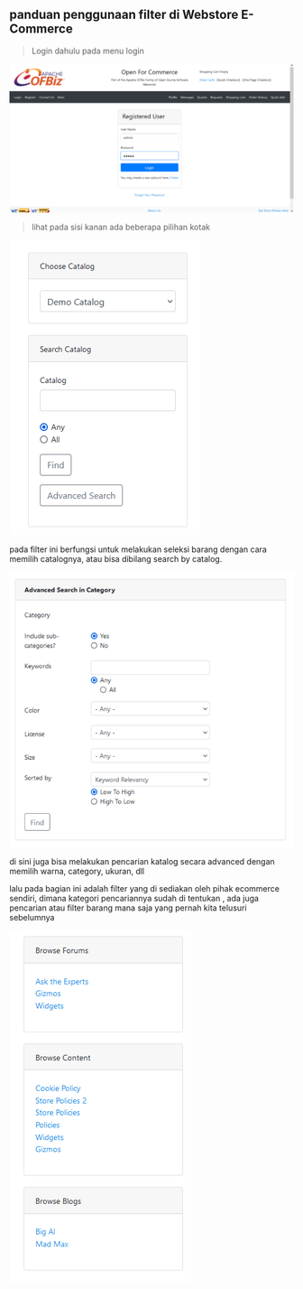 panduan penggunaan filter di Webstore E-Commerce
---------------------

>Login dahulu pada menu login

![1](login-commerce.png)

>lihat pada sisi kanan ada beberapa pilihan kotak

![2](filter-1.png)

pada filter ini berfungsi untuk melakukan seleksi barang dengan cara memilih catalognya, atau bisa dibilang search by catalog. 

![3](filter-catalog.png)

di sini juga bisa melakukan pencarian katalog secara advanced dengan memilih warna, category, ukuran, dll

lalu pada bagian ini adalah filter yang di sediakan oleh pihak ecommerce sendiri, dimana kategori pencariannya sudah di tentukan , ada juga pencarian atau filter barang mana saja yang pernah kita telusuri sebelumnya

![4](filter-2.png)
